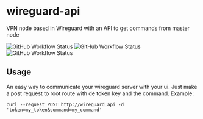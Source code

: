 # wireguard-api
VPN node based in Wireguard with an API to get commands from master node

![GitHub Workflow Status](https://img.shields.io/github/workflow/status/ragnarok22/wireguard-api/Release?label=Release)
![GitHub Workflow Status](https://img.shields.io/github/workflow/status/ragnarok22/wireguard-api/Publish%20Docker%20image?label=Docker%20image)
![GitHub Workflow Status](https://img.shields.io/github/workflow/status/ragnarok22/wireguard-api/GitHub%20Package?label=GitHub%20Package)

## Usage
An easy way to communicate your wireguard server with your ui. Just make a post request to root route with de token key and the command. Example:

    curl --request POST http://wireguard_api -d 'token=my_token&command=my_command'
